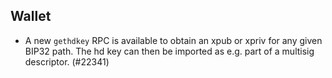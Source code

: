 Wallet
------

- A new `gethdkey` RPC is available to obtain an xpub or xpriv for any given BIP32 path.
  The hd key can then be imported as e.g. part of a multisig descriptor. (#22341)
